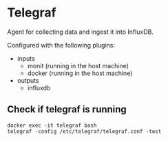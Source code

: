 # Telegraf

Agent for collecting data and ingest it into InfluxDB.

Configured with the following plugins:

- inputs
    - monit (running in the host machine)
    - docker (running in the host machine)
- outputs
    - influxdb

## Check if telegraf is running

```
docker exec -it telegraf bash
telegraf -config /etc/telegraf/telegraf.conf -test
```
